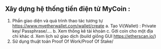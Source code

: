 ## Xây dựng hệ thống tiền điện tử MyCoin :
1. Phần giao diện và quá trình thao tác tương tự https://www.myetherwallet.com/wallet/create
   a. Tạo Ví(Wallet) : Private key/ Passphrase/....
   b. Xem thống kê tài khoản
   c. Gởi coin cho một địa chỉ khác
   d. Xem lịch sử giao dịch (build giống GUI https://etherscan.io/)
2. Sử dụng thuật toán Proof Of Work/Proof Of Stake/